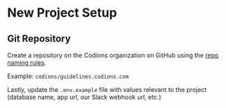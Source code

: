 # New Project Setup

## Git Repository

Create a repository on the Codions organization on GitHub using the [repo naming rules](https://guidelines.codions.com/workflow/version-control#repo-naming-conventions).

Example: `codions/guidelines.codions.com`

Lastly, update the `.env.example` file with values relevant to the project (database name, app url, our Slack webhook url, etc.)

